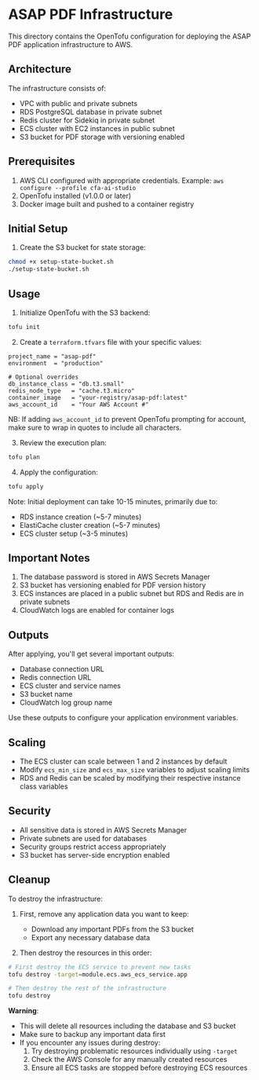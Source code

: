 # ASAP PDF Infrastructure

This directory contains the OpenTofu configuration for deploying the ASAP PDF application infrastructure to AWS.

## Architecture

The infrastructure consists of:

- VPC with public and private subnets
- RDS PostgreSQL database in private subnet
- Redis cluster for Sidekiq in private subnet
- ECS cluster with EC2 instances in public subnet
- S3 bucket for PDF storage with versioning enabled

## Prerequisites

1. AWS CLI configured with appropriate credentials. Example: `aws configure --profile cfa-ai-studio`
2. OpenTofu installed (v1.0.0 or later)
3. Docker image built and pushed to a container registry

## Initial Setup

1. Create the S3 bucket for state storage:
```bash
chmod +x setup-state-bucket.sh
./setup-state-bucket.sh
```

## Usage

1. Initialize OpenTofu with the S3 backend:
```bash
tofu init
```

2. Create a `terraform.tfvars` file with your specific values:
```hcl
project_name = "asap-pdf"
environment  = "production"

# Optional overrides
db_instance_class = "db.t3.small"
redis_node_type   = "cache.t3.micro"
container_image   = "your-registry/asap-pdf:latest"
aws_account_id    = "Your AWS Account #"
```

NB: If adding `aws_account_id` to prevent OpenTofu prompting for account, make sure to wrap in quotes to include all characters.

3. Review the execution plan:
```bash
tofu plan
```

4. Apply the configuration:
```bash
tofu apply
```

Note: Initial deployment can take 10-15 minutes, primarily due to:
- RDS instance creation (~5-7 minutes)
- ElastiCache cluster creation (~5-7 minutes)
- ECS cluster setup (~3-5 minutes)

## Important Notes

1. The database password is stored in AWS Secrets Manager
2. S3 bucket has versioning enabled for PDF version history
3. ECS instances are placed in a public subnet but RDS and Redis are in private subnets
4. CloudWatch logs are enabled for container logs

## Outputs

After applying, you'll get several important outputs:

- Database connection URL
- Redis connection URL
- ECS cluster and service names
- S3 bucket name
- CloudWatch log group name

Use these outputs to configure your application environment variables.

## Scaling

- The ECS cluster can scale between 1 and 2 instances by default
- Modify `ecs_min_size` and `ecs_max_size` variables to adjust scaling limits
- RDS and Redis can be scaled by modifying their respective instance class variables

## Security

- All sensitive data is stored in AWS Secrets Manager
- Private subnets are used for databases
- Security groups restrict access appropriately
- S3 bucket has server-side encryption enabled

## Cleanup

To destroy the infrastructure:

1. First, remove any application data you want to keep:
   - Download any important PDFs from the S3 bucket
   - Export any necessary database data

2. Then destroy the resources in this order:
```bash
# First destroy the ECS service to prevent new tasks
tofu destroy -target=module.ecs.aws_ecs_service.app

# Then destroy the rest of the infrastructure
tofu destroy
```

**Warning**:
- This will delete all resources including the database and S3 bucket
- Make sure to backup any important data first
- If you encounter any issues during destroy:
  1. Try destroying problematic resources individually using `-target`
  2. Check the AWS Console for any manually created resources
  3. Ensure all ECS tasks are stopped before destroying ECS resources
